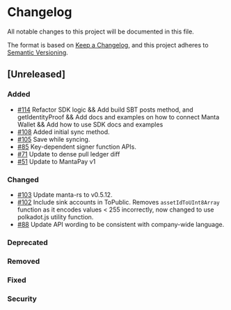 # Changelog
All notable changes to this project will be documented in this file.

The format is based on [Keep a Changelog](https://keepachangelog.com/en/1.0.0/), and this project adheres to [Semantic Versioning](https://semver.org/spec/v2.0.0.html).

## [Unreleased]
### Added

- [\#114](https://github.com/Manta-Network/sdk/pull/114) Refactor SDK logic && Add build SBT posts method, and getIdentityProof && Add docs and examples on how to connect Manta Wallet && Add how to use SDK docs and examples
- [\#108](https://github.com/Manta-Network/sdk/pull/108) Added initial sync method.
- [\#105](https://github.com/Manta-Network/sdk/pull/105) Save while syncing.
- [\#85](https://github.com/Manta-Network/sdk/pull/85) Key-dependent signer function APIs.
- [\#71](https://github.com/Manta-Network/sdk/pull/71) Update to dense pull ledger diff
- [\#51](https://github.com/Manta-Network/sdk/pull/51) Update to MantaPay v1

### Changed
- [\#103](https://github.com/Manta-Network/sdk/pull/103) Update manta-rs to v0.5.12.
- [\#102](https://github.com/Manta-Network/sdk/pull/102) Include sink accounts in ToPublic. Removes `assetIdToUInt8Array` function as it encodes values < 255 incorrectly, now changed to use polkadot.js utility function.
- [\#88](https://github.com/Manta-Network/sdk/pull/88) Update API wording to be consistent with company-wide language.

### Deprecated

### Removed

### Fixed

### Security
